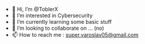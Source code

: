 - 👋 Hi, I’m @ToblerX
- 👀 I’m interested in Cybersecurity
- 🌱 I’m currently learning some basic stuff
- 💞️ I’m looking to collaborate on ... (no)
- 📫 How to reach me : super.yaroslav05@gmail.com

<!---
ToblerX/ToblerX is a ✨ special ✨ repository because its `README.md` (this file) appears on your GitHub profile.
You can click the Preview link to take a look at your changes.
--->
